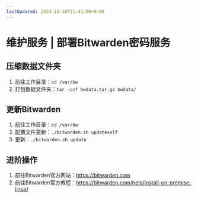 ```yaml
---
lastUpdated: 2024-10-18T11:41:00+8:00
---
```


# 维护服务 | 部署Bitwarden密码服务

## 压缩数据文件夹

1. 前往工作目录：```cd /var/bw```
2. 打包数据文件夹：```tar -czf bwdata.tar.gz bwdata/```

## 更新Bitwarden

1. 前往工作目录：```cd /var/bw```
2. 配置文件更新：```./bitwarden.sh updateself```
3. 更新：```./bitwarden.sh update```

## 进阶操作

1. 前往Bitwarden官方网站：<https://bitwarden.com>
2. 前往Bitwarden官方教程：<https://bitwarden.com/help/install-on-premise-linux/>